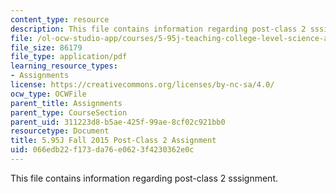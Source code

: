 ```yaml
---
content_type: resource
description: This file contains information regarding post-class 2 sssignment.
file: /ol-ocw-studio-app/courses/5-95j-teaching-college-level-science-and-engineering-fall-2015/066edb22f173da76e0623f4230362e0c_MIT5_95JF15_Assignment2.pdf
file_size: 86179
file_type: application/pdf
learning_resource_types:
- Assignments
license: https://creativecommons.org/licenses/by-nc-sa/4.0/
ocw_type: OCWFile
parent_title: Assignments
parent_type: CourseSection
parent_uid: 311223d8-b5ae-425f-99ae-8cf02c921bb0
resourcetype: Document
title: 5.95J Fall 2015 Post-Class 2 Assignment
uid: 066edb22-f173-da76-e062-3f4230362e0c
---
```

This file contains information regarding post-class 2 sssignment.